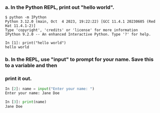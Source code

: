 ### a. In the Python REPL, print out "hello world".

```
$ python -m IPython
Python 3.12.0 (main, Oct  4 2023, 19:22:22) [GCC 11.4.1 20230605 (Red Hat 11.4.1-2)]
Type 'copyright', 'credits' or 'license' for more information
IPython 9.2.0 -- An enhanced Interactive Python. Type '?' for help.

In [1]: print("hello world")
hello world
```

### b. In the REPL, use "input" to prompt for your name. Save this to a variable and then 
###    print it out.

```python
In [2]: name = input("Enter your name: ")
Enter your name: Jane Doe

In [3]: print(name)
Jane Doe
```


